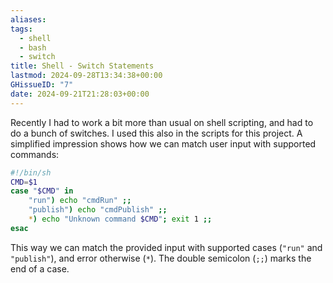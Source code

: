 ```yaml
---
aliases: 
tags:
  - shell
  - bash
  - switch
title: Shell - Switch Statements
lastmod: 2024-09-28T13:34:38+00:00
GHissueID: "7"
date: 2024-09-21T21:28:03+00:00
---
```

Recently I had to work a bit more than usual on shell scripting, and had to do a bunch of switches. I used this also in the scripts for this project. A simplified impression shows how we can match user input with supported commands:

```sh
#!/bin/sh
CMD=$1
case "$CMD" in
	"run") echo "cmdRun" ;;
	"publish") echo "cmdPublish" ;;
	*) echo "Unknown command $CMD"; exit 1 ;;
esac
```

This way we can match the provided input with supported cases (`"run"` and `"publish"`), and error otherwise (`*`). The double semicolon (`;;`) marks the end of a case.
